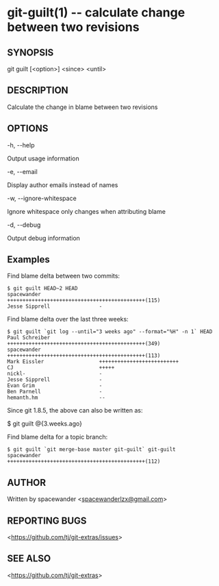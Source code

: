 git-guilt(1) -- calculate change between two revisions
========================================

## SYNOPSIS

git guilt [&lt;option&gt;] &lt;since&gt; &lt;until&gt;

## DESCRIPTION

Calculate the change in blame between two revisions

## OPTIONS

  -h, --help

  Output usage information

  -e, --email

  Display author emails instead of names

  -w, --ignore-whitespace

  Ignore whitespace only changes when attributing blame

  -d, --debug

  Output debug information

## Examples

Find blame delta between two commits:

    $ git guilt HEAD~2 HEAD
    spacewander                   +++++++++++++++++++++++++++++++++++++++++++++(115)
    Jesse Sipprell                -

Find blame delta over the last three weeks:

    $ git guilt `git log --until="3 weeks ago" --format="%H" -n 1` HEAD 
    Paul Schreiber                +++++++++++++++++++++++++++++++++++++++++++++(349)
    spacewander                   +++++++++++++++++++++++++++++++++++++++++++++(113)
    Mark Eissler                  ++++++++++++++++++++++++++
    CJ                            +++++
    nickl-                        -
    Jesse Sipprell                -
    Evan Grim                     -
    Ben Parnell                   -
    hemanth.hm                    --

Since git 1.8.5, the above can also be written as:

  $ git guilt @{3.weeks.ago}

Find blame delta for a topic branch:

    $ git guilt `git merge-base master git-guilt` git-guilt 
    spacewander                   +++++++++++++++++++++++++++++++++++++++++++++(112)

## AUTHOR

Written by spacewander &lt;<spacewanderlzx@gmail.com>&gt;

## REPORTING BUGS

&lt;<https://github.com/tj/git-extras/issues>&gt;

## SEE ALSO

&lt;<https://github.com/tj/git-extras>&gt;
